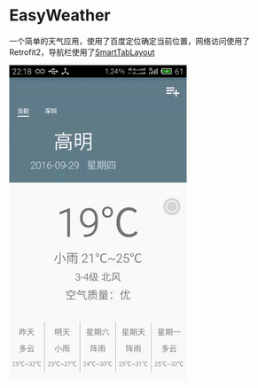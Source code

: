# EasyWeather
一个简单的天气应用，使用了百度定位确定当前位置，网络访问使用了Retrofit2，导航栏使用了[SmartTabLayout](https://github.com/ogaclejapan/SmartTabLayout)

![](https://github.com/cmz-one/EasyWeather/blob/master/image/20160929172654-7c011ad592.%5Bgif-2-mp4.com%5D.gif)
